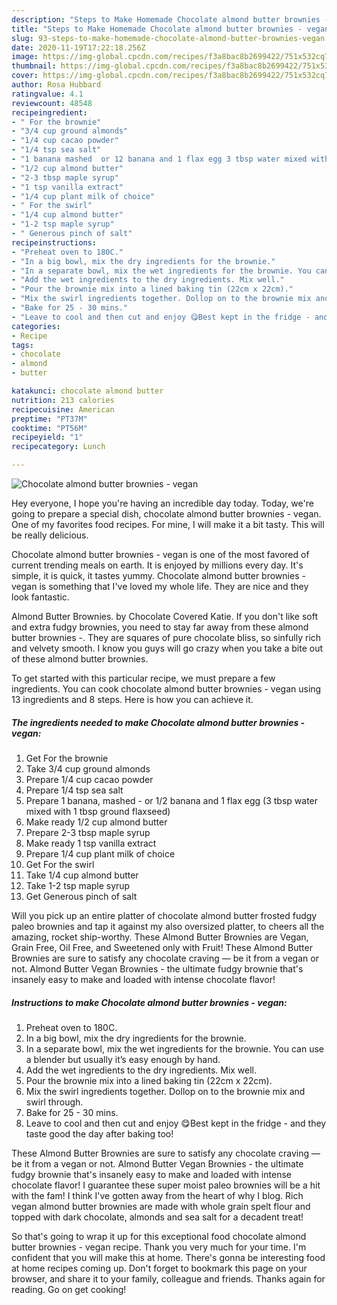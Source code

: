```yaml
---
description: "Steps to Make Homemade Chocolate almond butter brownies - vegan"
title: "Steps to Make Homemade Chocolate almond butter brownies - vegan"
slug: 93-steps-to-make-homemade-chocolate-almond-butter-brownies-vegan
date: 2020-11-19T17:22:18.256Z
image: https://img-global.cpcdn.com/recipes/f3a8bac8b2699422/751x532cq70/chocolate-almond-butter-brownies-vegan-recipe-main-photo.jpg
thumbnail: https://img-global.cpcdn.com/recipes/f3a8bac8b2699422/751x532cq70/chocolate-almond-butter-brownies-vegan-recipe-main-photo.jpg
cover: https://img-global.cpcdn.com/recipes/f3a8bac8b2699422/751x532cq70/chocolate-almond-butter-brownies-vegan-recipe-main-photo.jpg
author: Rosa Hubbard
ratingvalue: 4.1
reviewcount: 48548
recipeingredient:
- " For the brownie"
- "3/4 cup ground almonds"
- "1/4 cup cacao powder"
- "1/4 tsp sea salt"
- "1 banana mashed  or 12 banana and 1 flax egg 3 tbsp water mixed with 1 tbsp ground flaxseed"
- "1/2 cup almond butter"
- "2-3 tbsp maple syrup"
- "1 tsp vanilla extract"
- "1/4 cup plant milk of choice"
- " For the swirl"
- "1/4 cup almond butter"
- "1-2 tsp maple syrup"
- " Generous pinch of salt"
recipeinstructions:
- "Preheat oven to 180C."
- "In a big bowl, mix the dry ingredients for the brownie."
- "In a separate bowl, mix the wet ingredients for the brownie. You can use a blender but usually it’s easy enough by hand."
- "Add the wet ingredients to the dry ingredients. Mix well."
- "Pour the brownie mix into a lined baking tin (22cm x 22cm)."
- "Mix the swirl ingredients together. Dollop on to the brownie mix and swirl through."
- "Bake for 25 - 30 mins."
- "Leave to cool and then cut and enjoy 😋Best kept in the fridge - and they taste good the day after baking too!"
categories:
- Recipe
tags:
- chocolate
- almond
- butter

katakunci: chocolate almond butter 
nutrition: 213 calories
recipecuisine: American
preptime: "PT37M"
cooktime: "PT56M"
recipeyield: "1"
recipecategory: Lunch

---
```



![Chocolate almond butter brownies - vegan](https://img-global.cpcdn.com/recipes/f3a8bac8b2699422/751x532cq70/chocolate-almond-butter-brownies-vegan-recipe-main-photo.jpg)

Hey everyone, I hope you're having an incredible day today. Today, we're going to prepare a special dish, chocolate almond butter brownies - vegan. One of my favorites food recipes. For mine, I will make it a bit tasty. This will be really delicious.

Chocolate almond butter brownies - vegan is one of the most favored of current trending meals on earth. It is enjoyed by millions every day. It's simple, it is quick, it tastes yummy. Chocolate almond butter brownies - vegan is something that I've loved my whole life. They are nice and they look fantastic.

Almond Butter Brownies. by Chocolate Covered Katie. If you don&#39;t like soft and extra fudgy brownies, you need to stay far away from these almond butter brownies -. They are squares of pure chocolate bliss, so sinfully rich and velvety smooth. I know you guys will go crazy when you take a bite out of these almond butter brownies.


To get started with this particular recipe, we must prepare a few ingredients. You can cook chocolate almond butter brownies - vegan using 13 ingredients and 8 steps. Here is how you can achieve it.

<!--inarticleads1-->

##### The ingredients needed to make Chocolate almond butter brownies - vegan:

1. Get  For the brownie
1. Take 3/4 cup ground almonds
1. Prepare 1/4 cup cacao powder
1. Prepare 1/4 tsp sea salt
1. Prepare 1 banana, mashed - or 1/2 banana and 1 flax egg (3 tbsp water mixed with 1 tbsp ground flaxseed)
1. Make ready 1/2 cup almond butter
1. Prepare 2-3 tbsp maple syrup
1. Make ready 1 tsp vanilla extract
1. Prepare 1/4 cup plant milk of choice
1. Get  For the swirl
1. Take 1/4 cup almond butter
1. Take 1-2 tsp maple syrup
1. Get  Generous pinch of salt


Will you pick up an entire platter of chocolate almond butter frosted fudgy paleo brownies and tap it against my also oversized platter, to cheers all the amazing, rocket ship-worthy. These Almond Butter Brownies are Vegan, Grain Free, Oil Free, and Sweetened only with Fruit! These Almond Butter Brownies are sure to satisfy any chocolate craving — be it from a vegan or not. Almond Butter Vegan Brownies - the ultimate fudgy brownie that&#39;s insanely easy to make and loaded with intense chocolate flavor! 

<!--inarticleads2-->

##### Instructions to make Chocolate almond butter brownies - vegan:

1. Preheat oven to 180C.
1. In a big bowl, mix the dry ingredients for the brownie.
1. In a separate bowl, mix the wet ingredients for the brownie. You can use a blender but usually it’s easy enough by hand.
1. Add the wet ingredients to the dry ingredients. Mix well.
1. Pour the brownie mix into a lined baking tin (22cm x 22cm).
1. Mix the swirl ingredients together. Dollop on to the brownie mix and swirl through.
1. Bake for 25 - 30 mins.
1. Leave to cool and then cut and enjoy 😋Best kept in the fridge - and they taste good the day after baking too!


These Almond Butter Brownies are sure to satisfy any chocolate craving — be it from a vegan or not. Almond Butter Vegan Brownies - the ultimate fudgy brownie that&#39;s insanely easy to make and loaded with intense chocolate flavor! I guarantee these super moist paleo brownies will be a hit with the fam! I think I&#39;ve gotten away from the heart of why I blog. Rich vegan almond butter brownies are made with whole grain spelt flour and topped with dark chocolate, almonds and sea salt for a decadent treat! 

So that's going to wrap it up for this exceptional food chocolate almond butter brownies - vegan recipe. Thank you very much for your time. I'm confident that you will make this at home. There's gonna be interesting food at home recipes coming up. Don't forget to bookmark this page on your browser, and share it to your family, colleague and friends. Thanks again for reading. Go on get cooking!

